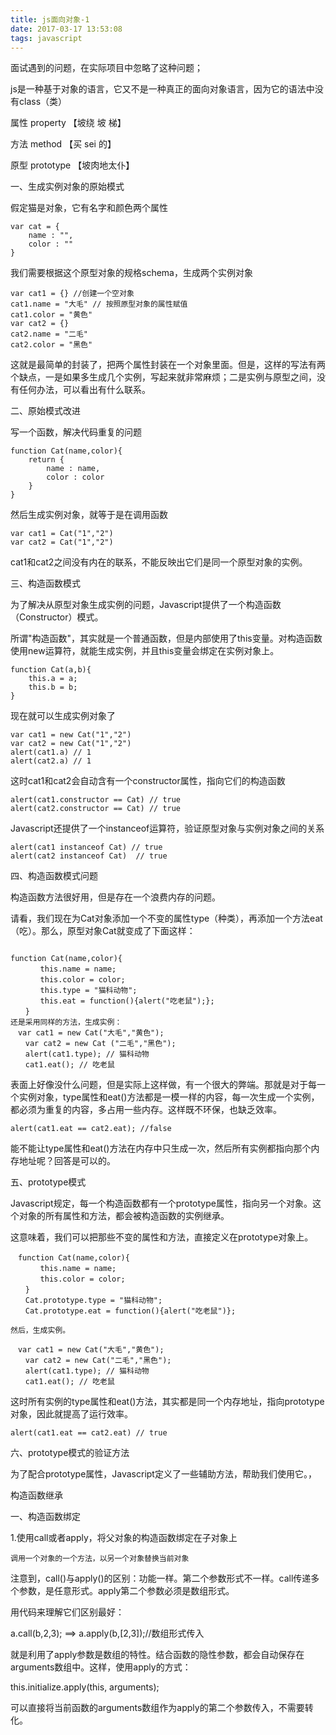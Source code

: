 ```yaml
---
title: js面向对象-1
date: 2017-03-17 13:53:08
tags: javascript
---
```



面试遇到的问题，在实际项目中忽略了这种问题；



<!-- more -->


js是一种基于对象的语言，它又不是一种真正的面向对象语言，因为它的语法中没有class（类）

属性 property 【坡绕 坡 梯】

方法 method 【买 sei 的】

原型  prototype 【坡肉地太仆】


一、生成实例对象的原始模式

假定猫是对象，它有名字和颜色两个属性

```
var cat = {
	name : "",
	color : ""
}
```

我们需要根据这个原型对象的规格schema，生成两个实例对象

```
var cat1 = {} //创建一个空对象
cat1.name = "大毛" // 按照原型对象的属性赋值
cat1.color = "黄色"
var cat2 = {}
cat2.name = "二毛"
cat2.color = "黑色"

```
这就是最简单的封装了，把两个属性封装在一个对象里面。但是，这样的写法有两个缺点，一是如果多生成几个实例，写起来就非常麻烦；二是实例与原型之间，没有任何办法，可以看出有什么联系。

二、原始模式改进

写一个函数，解决代码重复的问题

```
function Cat(name,color){
	return {
		name : name,
		color : color
	}
}
```

然后生成实例对象，就等于是在调用函数

```
var cat1 = Cat("1","2")
var cat2 = Cat("1","2")
```
cat1和cat2之间没有内在的联系，不能反映出它们是同一个原型对象的实例。

三、构造函数模式

为了解决从原型对象生成实例的问题，Javascript提供了一个构造函数（Constructor）模式。

所谓"构造函数"，其实就是一个普通函数，但是内部使用了this变量。对构造函数使用new运算符，就能生成实例，并且this变量会绑定在实例对象上。

```
function Cat(a,b){
	this.a = a;
	this.b = b;
}
```

现在就可以生成实例对象了

```
var cat1 = new Cat("1","2")
var cat2 = new Cat("1","2")
alert(cat1.a) // 1
alert(cat2.a) // 1
```

这时cat1和cat2会自动含有一个constructor属性，指向它们的构造函数

```
alert(cat1.constructor == Cat) // true
alert(cat2.constructor == Cat) // true
```

Javascript还提供了一个instanceof运算符，验证原型对象与实例对象之间的关系

```
alert(cat1 instanceof Cat) // true
alert(cat2 instanceof Cat)  // true
```
四、构造函数模式问题

构造函数方法很好用，但是存在一个浪费内存的问题。

请看，我们现在为Cat对象添加一个不变的属性type（种类），再添加一个方法eat（吃）。那么，原型对象Cat就变成了下面这样：


```

function Cat(name,color){
　　　　this.name = name;
　　　　this.color = color;
　　　　this.type = "猫科动物";
　　　　this.eat = function(){alert("吃老鼠");};
　　}
还是采用同样的方法，生成实例：
　var cat1 = new Cat("大毛","黄色");
　　var cat2 = new Cat ("二毛","黑色");
　　alert(cat1.type); // 猫科动物
　　cat1.eat(); // 吃老鼠
```

表面上好像没什么问题，但是实际上这样做，有一个很大的弊端。那就是对于每一个实例对象，type属性和eat()方法都是一模一样的内容，每一次生成一个实例，都必须为重复的内容，多占用一些内存。这样既不环保，也缺乏效率。

```
alert(cat1.eat == cat2.eat); //false
```

能不能让type属性和eat()方法在内存中只生成一次，然后所有实例都指向那个内存地址呢？回答是可以的。

五、prototype模式

Javascript规定，每一个构造函数都有一个prototype属性，指向另一个对象。这个对象的所有属性和方法，都会被构造函数的实例继承。

这意味着，我们可以把那些不变的属性和方法，直接定义在prototype对象上。

```
　function Cat(name,color){
　　　　this.name = name;
　　　　this.color = color;
　　}
　　Cat.prototype.type = "猫科动物";
　　Cat.prototype.eat = function(){alert("吃老鼠")};

然后，生成实例。

　var cat1 = new Cat("大毛","黄色");
　　var cat2 = new Cat("二毛","黑色");
　　alert(cat1.type); // 猫科动物
　　cat1.eat(); // 吃老鼠
```

这时所有实例的type属性和eat()方法，其实都是同一个内存地址，指向prototype对象，因此就提高了运行效率。

```
alert(cat1.eat == cat2.eat) // true
```

六、prototype模式的验证方法

为了配合prototype属性，Javascript定义了一些辅助方法，帮助我们使用它。，

构造函数继承

一、构造函数绑定

1.使用call或者apply，将父对象的构造函数绑定在子对象上

`调用一个对象的一个方法，以另一个对象替换当前对象`


注意到，call()与apply()的区别：功能一样。第二个参数形式不一样。call传递多个参数，是任意形式。apply第二个参数必须是数组形式。

用代码来理解它们区别最好：

 

a.call(b,2,3); ==>  a.apply(b,[2,3]);//数组形式传入

 

 

就是利用了apply参数是数组的特性。结合函数的隐性参数，都会自动保存在arguments数组中。这样，使用apply的方式：

 

this.initialize.apply(this, arguments);

 

可以直接将当前函数的arguments数组作为apply的第二个参数传入，不需要转化。

